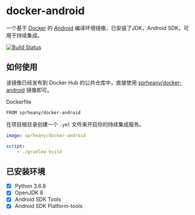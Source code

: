 # docker-android

一个基于 [Docker](https://www.docker.com/) 的 [Android](http://www.android.com/) 编译环境镜像，已安装了JDK，Android SDK，可用于持续集成。

[![Build Status](https://travis-ci.org/Sprheany/docker-android.svg?branch=master)](https://travis-ci.org/Sprheany/docker-android)

## 如何使用

该镜像已经发布到 Docker Hub 的公共仓库中，直接使用 [sprheany/docker-android](https://hub.docker.com/r/sprheany/docker-android/) 镜像即可。

Dockerfile
```
FROM sprheany/docker-android
```

在项目根目录创建一个 `.yml` 文件来开启你的持续集成服务。
```yml
image: sprheany/docker-android

script:
    - ./gradlew build
```

## 已安装环境
- [x] Python 3.6.8
- [x] OpenJDK 8
- [x] Android SDK Tools
- [x] Android SDK Platform-tools
